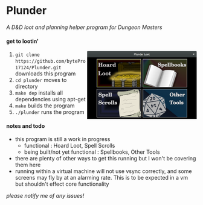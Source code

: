 # Plunder

*A D&D loot and planning helper program for Dungeon Masters*

#### get to lootin'

<img src="plunder_screenshot_main_menu.png" height="180px" align="right">

1. ````git clone https://github.com/bytePro17124/Plunder.git```` downloads this program
2. ````cd plunder```` moves to directory
3. ````make dep```` installs all dependencies using apt-get
4. ````make```` builds the program
5. ````./plunder```` runs the program

#### notes and todo

* this program is still a work in progress
	* functional : Hoard Loot, Spell Scrolls
	* being built/not yet functional : Spellbooks, Other Tools
* there are plenty of other ways to get this running but I won't be covering them here
* running within a virtual machine will not use vsync correctly, and some screens may fly by at an alarming rate. This is to be expected in a vm but shouldn't effect core functionality

*please notify me of any issues!*
